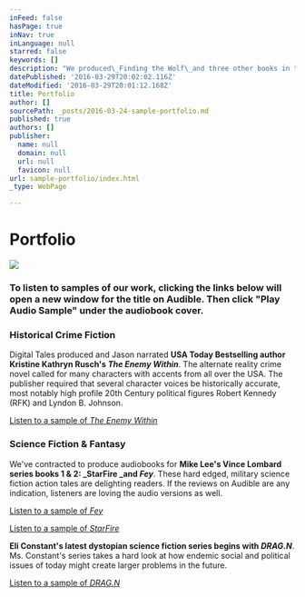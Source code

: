 ```yaml
---
inFeed: false
hasPage: true
inNav: true
inLanguage: null
starred: false
keywords: []
description: "We produced\_Finding the Wolf\_and three other books in the Dragon Hoard fantasy series as subcontractor for RedPlanet Audiobooks. The works called for many characters with accents from a wide range of European countries."
datePublished: '2016-03-29T20:02:02.116Z'
dateModified: '2016-03-29T20:01:12.168Z'
title: Portfolio
author: []
sourcePath: _posts/2016-03-24-sample-portfolio.md
published: true
authors: []
publisher:
  name: null
  domain: null
  url: null
  favicon: null
url: sample-portfolio/index.html
_type: WebPage

---
```

# Portfolio
![](https://s3-us-west-2.amazonaws.com/the-grid-img/p/99fc6da0caeb3125ed737d6902d62b8a646e9bdd.jpg)

### To listen to samples of our work, clicking the links below will open a new window for the title on Audible. Then click "Play Audio Sample" under the audiobook cover.

### Historical Crime Fiction

Digital Tales produced and Jason narrated **USA Today Bestselling author Kristine Kathryn Rusch's _The Enemy Within_**. The alternate reality crime novel called for many characters with accents from all over the USA. The publisher required that several character voices be historically accurate, most notably high profile 20th Century political figures Robert Kennedy (RFK) and Lyndon B. Johnson. 

[Listen to a sample of _The Enemy Within_][0]

### Science Fiction & Fantasy

We've contracted to produce audiobooks for **Mike Lee's Vince Lombard series books 1 & 2: _StarFire _and _Fey_**. These hard edged, military science fiction action tales are delighting readers. If the reviews on Audible are any indication, listeners are loving the audio versions as well.

[Listen to a sample of _Fey_][1]  

[Listen to a sample of _StarFire_][2]

**Eli Constant's latest dystopian science fiction series begins with _DRAG.N_**. Ms. Constant's series takes a hard look at how endemic social and political issues of today might create larger problems in the future.

[Listen to a sample of _DRAG.N_][3]  


[0]: http://www.audible.com/pd/Mysteries-Thrillers/The-Enemy-Within-Audiobook/B00S8QOTVY/
[1]: http://www.audible.com/pd/Sci-Fi-Fantasy/Fey-Audiobook/B016E9OV4G/
[2]: http://www.audible.com/pd/Sci-Fi-Fantasy/StarFire-Audiobook/B00MNOERQE/
[3]: http://www.audible.com/pd/Sci-Fi-Fantasy/DRAGN-Audiobook/B00NX1WCUO/